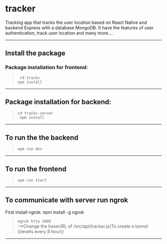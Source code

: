 # tracker
Tracking app that tracks the user location based on React Native and backend Express with a database MongoDB. It have the features of user authentication, track user location and many more....

---

##  Install the package
### Package installation for frontend:
> ` cd tracks`<br>
>  `npm install` 

---

## Package installation for backend:
> `cd tracks-server`<br>
>` npm install`

---
                                    
## To run the the backend 
 > `npm run dev` <br>

---

## To run the frontend 
> `npm run start` <br>
---

## To communicate with server run ngrok
First install ngrok: npm install -g ngrok
> `ngrok http 3000` <br>
-->Change the baseURL of /src/api/tracker.js(To create a tunnel ((resets every 8 hour))
---
